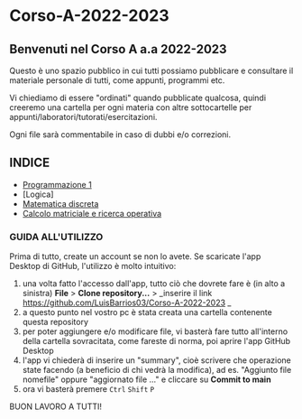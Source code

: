# Corso-A-2022-2023
## Benvenuti nel Corso A a.a 2022-2023

Questo è uno spazio pubblico in cui tutti possiamo pubblicare e consultare il materiale personale di tutti, come appunti, programmi etc.

Vi chiediamo di essere "ordinati" quando pubblicate qualcosa, quindi creeremo una cartella per ogni materia con altre sottocartelle per appunti/laboratori/tutorati/esercitazioni.

Ogni file sarà commentabile in caso di dubbi e/o correzioni.

## INDICE
- [Programmazione 1](https://github.com/LuisBarrios03/Corso-A-2022-2023/tree/main/Programmazione%201%20Lab)
- [Logica]
- [Matematica discreta](https://github.com/LuisBarrios03/Corso-A-2022-2023/tree/main/Matematica%20Discreta)
- [Calcolo matriciale e ricerca operativa](https://github.com/LuisBarrios03/Corso-A-2022-2023/tree/main/CalcoloMatriciale_RicercaOperativa)

### GUIDA ALL'UTILIZZO
Prima di tutto, create un account se non lo avete.
Se scaricate l'app Desktop di GitHub, l'utilizzo è molto intuitivo:
1. una volta fatto l'accesso dall'app, tutto ciò che dovrete fare è (in alto a sinistra) **File** > **Clone repository...** > _inserire il link https://github.com/LuisBarrios03/Corso-A-2022-2023 _
2. a questo punto nel vostro pc è stata creata una cartella contenente questa repository
3. per poter aggiungere e/o modificare file, vi basterà fare tutto all'interno della cartella sovracitata, come fareste di norma, poi aprire l'app GitHub Desktop
4. l'app vi chiederà di inserire un "summary", cioè scrivere che operazione state facendo (a beneficio di chi vedrà la modifica), ad es. "Aggiunto file nomefile" oppure "aggiornato file ..." e cliccare su **Commit to main**
5. ora vi basterà premere `Ctrl` `Shift` `P`

BUON LAVORO A TUTTI!
